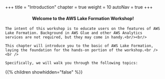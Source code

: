 +++
title = "Introduction"
chapter = true
weight = 10
autoNav = true
+++

<center><h4>Welcome to the AWS Lake Formation Workshop!</h4></center>

<div style="text-align: left">

    The intent of this workshop is to educate users on the features of AWS Lake Formation. Background in AWS Glue and other AWS Analytics services are not required, but they may come in handy.<br/><br/>

    This chapter will introduce you to the basic of AWS Lake Formation, laying the foundation for the hands-on portion of the workshop.<br /><br />

    Specifically, we will walk you through the following topics:
    
</div>
{{% children showhidden="false" %}}

